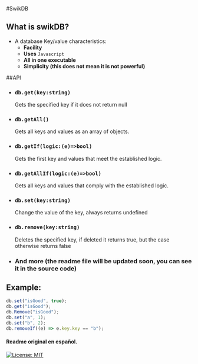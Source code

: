#SwikDB

## What is swikDB?

- A database Key/value characteristics:
  - **Facility**
  - **Uses** `Javascript`
  - **All in one executable**
  - **Simplicity (this does not mean it is not powerful)**

##API

- ### `db.get(key:string)`
  Gets the specified key if it does not return null
- ### `db.getAll()`
  Gets all keys and values ​​as an array of objects.
- ### `db.getIf(logic:(e)=>bool)`
  Gets the first key and values ​​that meet the established logic.
- ### `db.getAllIf(logic:(e)=>bool)`
  Gets all keys and values ​​that comply with the established logic.
- ### `db.set(key:string)`
  Change the value of the key, always returns undefined
- ### `db.remove(key:string)`
  Deletes the specified key, if deleted it returns true, but the case otherwise
  returns false
- ### And more (the readme file will be updated soon, you can see it in the source code)

## Example:

```js
db.set("isGood", true);
db.get("isGood");
db.Remove("isGood");
db.set("a", 1);
db.set("b", 2);
db.removeIf((e) => e.key.key == "b");
```

#### Readme original en español.

[![License: MIT](https://img.shields.io/badge/License-MIT-Yellow.svg)](https://opensource.org/licenses/MIT)
